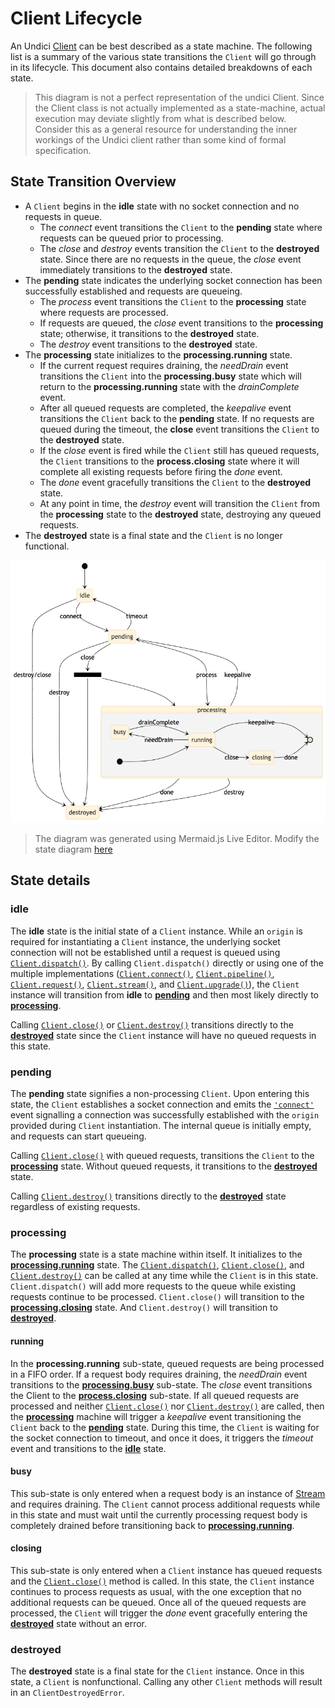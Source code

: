 # Client Lifecycle

An Undici [Client](Client.md) can be best described as a state machine. The following list is a summary of the various state transitions the `Client` will go through in its lifecycle. This document also contains detailed breakdowns of each state.

> This diagram is not a perfect representation of the undici Client. Since the Client class is not actually implemented as a state-machine, actual execution may deviate slightly from what is described below. Consider this as a general resource for understanding the inner workings of the Undici client rather than some kind of formal specification.

## State Transition Overview

- A `Client` begins in the **idle** state with no socket connection and no requests in queue.
  - The *connect* event transitions the `Client` to the **pending** state where requests can be queued prior to processing.
  - The *close* and *destroy* events transition the `Client` to the **destroyed** state. Since there are no requests in the queue, the *close* event immediately transitions to the **destroyed** state.
- The **pending** state indicates the underlying socket connection has been successfully established and requests are queueing.
  - The *process* event transitions the `Client` to the **processing** state where requests are processed.
  - If requests are queued, the *close* event transitions to the **processing** state; otherwise, it transitions to the **destroyed** state.
  - The *destroy* event transitions to the **destroyed** state.
- The **processing** state initializes to the **processing.running** state.
  - If the current request requires draining, the *needDrain* event transitions the `Client` into the **processing.busy** state which will return to the **processing.running** state with the *drainComplete* event.
  - After all queued requests are completed, the *keepalive* event transitions the `Client` back to the **pending** state. If no requests are queued during the timeout, the **close** event transitions the `Client` to the **destroyed** state.
  - If the *close* event is fired while the `Client` still has queued requests, the `Client` transitions to the **process.closing** state where it will complete all existing requests before firing the *done* event.
  - The *done* event gracefully transitions the `Client` to the **destroyed** state.
  - At any point in time, the *destroy* event will transition the `Client` from the **processing** state to the **destroyed** state, destroying any queued requests.
- The **destroyed** state is a final state and the `Client` is no longer functional.

![A state diagram representing an Undici Client instance](../assets/lifecycle-diagram.png)

> The diagram was generated using Mermaid.js Live Editor. Modify the state diagram [here](https://mermaid-js.github.io/mermaid-live-editor/#/edit/eyJjb2RlIjoic3RhdGVEaWFncmFtLXYyXG4gICAgWypdIC0tPiBpZGxlXG4gICAgaWRsZSAtLT4gcGVuZGluZyA6IGNvbm5lY3RcbiAgICBpZGxlIC0tPiBkZXN0cm95ZWQgOiBkZXN0cm95L2Nsb3NlXG4gICAgXG4gICAgcGVuZGluZyAtLT4gaWRsZSA6IHRpbWVvdXRcbiAgICBwZW5kaW5nIC0tPiBkZXN0cm95ZWQgOiBkZXN0cm95XG5cbiAgICBzdGF0ZSBjbG9zZV9mb3JrIDw8Zm9yaz4-XG4gICAgcGVuZGluZyAtLT4gY2xvc2VfZm9yayA6IGNsb3NlXG4gICAgY2xvc2VfZm9yayAtLT4gcHJvY2Vzc2luZ1xuICAgIGNsb3NlX2ZvcmsgLS0-IGRlc3Ryb3llZFxuXG4gICAgcGVuZGluZyAtLT4gcHJvY2Vzc2luZyA6IHByb2Nlc3NcblxuICAgIHByb2Nlc3NpbmcgLS0-IHBlbmRpbmcgOiBrZWVwYWxpdmVcbiAgICBwcm9jZXNzaW5nIC0tPiBkZXN0cm95ZWQgOiBkb25lXG4gICAgcHJvY2Vzc2luZyAtLT4gZGVzdHJveWVkIDogZGVzdHJveVxuXG4gICAgc3RhdGUgcHJvY2Vzc2luZyB7XG4gICAgICAgIHJ1bm5pbmcgLS0-IGJ1c3kgOiBuZWVkRHJhaW5cbiAgICAgICAgYnVzeSAtLT4gcnVubmluZyA6IGRyYWluQ29tcGxldGVcbiAgICAgICAgcnVubmluZyAtLT4gWypdIDoga2VlcGFsaXZlXG4gICAgICAgIHJ1bm5pbmcgLS0-IGNsb3NpbmcgOiBjbG9zZVxuICAgICAgICBjbG9zaW5nIC0tPiBbKl0gOiBkb25lXG4gICAgICAgIFsqXSAtLT4gcnVubmluZ1xuICAgIH1cbiAgICAiLCJtZXJtYWlkIjp7InRoZW1lIjoiYmFzZSJ9LCJ1cGRhdGVFZGl0b3IiOmZhbHNlfQ)

## State details

### idle

The **idle** state is the initial state of a `Client` instance. While an `origin` is required for instantiating a `Client` instance, the underlying socket connection will not be established until a request is queued using [`Client.dispatch()`](Client.md#clientdispatchoptions-handlers). By calling `Client.dispatch()` directly or using one of the multiple implementations ([`Client.connect()`](Client.md#clientconnectoptions-callback), [`Client.pipeline()`](Client.md#clientpipelineoptions-handler), [`Client.request()`](Client.md#clientrequestoptions-callback), [`Client.stream()`](Client.md#clientstreamoptions-factory-callback), and [`Client.upgrade()`](Client.md#clientupgradeoptions-callback)), the `Client` instance will transition from **idle** to [**pending**](#pending) and then most likely directly to [**processing**](#processing).

Calling [`Client.close()`](Client.md#clientclosecallback) or [`Client.destroy()`](Client.md#clientdestroyerror-callback) transitions directly to the [**destroyed**](#destroyed) state since the `Client` instance will have no queued requests in this state.

### pending

The **pending** state signifies a non-processing `Client`. Upon entering this state, the `Client` establishes a socket connection and emits the [`'connect'`](Client.md#event-connect) event signalling a connection was successfully established with the `origin` provided during `Client` instantiation. The internal queue is initially empty, and requests can start queueing.

Calling [`Client.close()`](Client.md#clientclosecallback) with queued requests, transitions the `Client` to the [**processing**](#processing) state. Without queued requests, it transitions to the [**destroyed**](#destroyed) state.

Calling [`Client.destroy()`](Client.md#clientdestroyerror-callback) transitions directly to the [**destroyed**](#destroyed) state regardless of existing requests.

### processing

The **processing** state is a state machine within itself. It initializes to the [**processing.running**](#running) state. The [`Client.dispatch()`](Client.md#clientdispatchoptions-handlers), [`Client.close()`](Client.md#clientclosecallback), and [`Client.destroy()`](Client.md#clientdestroyerror-callback) can be called at any time while the `Client` is in this state. `Client.dispatch()` will add more requests to the queue while existing requests continue to be processed. `Client.close()` will transition to the [**processing.closing**](#closing) state. And `Client.destroy()` will transition to [**destroyed**](#destroyed).

#### running

In the **processing.running** sub-state, queued requests are being processed in a FIFO order. If a request body requires draining, the *needDrain* event transitions to the [**processing.busy**](#busy) sub-state. The *close* event transitions the Client to the [**process.closing**](#closing) sub-state. If all queued requests are processed and neither [`Client.close()`](Client.md#clientclosecallback) nor [`Client.destroy()`](Client.md#clientdestroyerror-callback) are called, then the [**processing**](#processing) machine will trigger a *keepalive* event transitioning the `Client` back to the [**pending**](#pending) state. During this time, the `Client` is waiting for the socket connection to timeout, and once it does, it triggers the *timeout* event and transitions to the [**idle**](#idle) state.

#### busy

This sub-state is only entered when a request body is an instance of [Stream](https://nodejs.org/api/stream.html) and requires draining. The `Client` cannot process additional requests while in this state and must wait until the currently processing request body is completely drained before transitioning back to [**processing.running**](#running).

#### closing

This sub-state is only entered when a `Client` instance has queued requests and the [`Client.close()`](Client.md#clientclosecallback) method is called. In this state, the `Client` instance continues to process requests as usual, with the one exception that no additional requests can be queued. Once all of the queued requests are processed, the `Client` will trigger the *done* event gracefully entering the [**destroyed**](#destroyed) state without an error.

### destroyed

The **destroyed** state is a final state for the `Client` instance. Once in this state, a `Client` is nonfunctional. Calling any other `Client` methods will result in an `ClientDestroyedError`.
